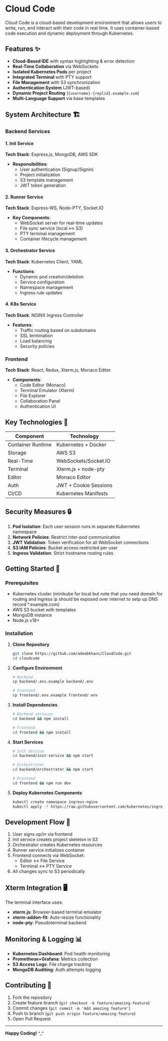 # Cloud Code

Cloud Code is a cloud-based development environment that allows users to write, run, and interact with their code in real time. 
It uses container-based code execution and dynamic deployment through Kubernetes.


## Features ✨

- **Cloud-Based IDE** with syntax highlighting & error detection
- **Real-Time Collaboration** via WebSockets
- **Isolated Kubernetes Pods** per project
- **Integrated Terminal** with PTY support
- **File Management** with S3 synchronization
- **Authentication System** (JWT-based)
- **Dynamic Project Routing** (`{username}-{replid}.example.com`)
- **Multi-Language Support** via base templates

## System Architecture 🏗️

### Backend Services

#### 1. Init Service
**Tech Stack**: Express.js, MongoDB, AWS SDK
- **Responsibilities**:
  - User authentication (Signup/Signin)
  - Project initialization
  - S3 template management
  - JWT token generation

#### 2. Runner Service
**Tech Stack**: Express-WS, Node-PTY, Socket.IO
- **Key Components**:
  - WebSocket server for real-time updates
  - File sync service (local ↔ S3)
  - PTY terminal management
  - Container lifecycle management

#### 3. Orchestrator Service
**Tech Stack**: Kubernetes Client, YAML
- **Functions**:
  - Dynamic pod creation/deletion
  - Service configuration
  - Namespace management
  - Ingress rule updates

#### 4. K8s Service
**Tech Stack**: NGINX Ingress Controller
- **Features**:
  - Traffic routing based on subdomains
  - SSL termination
  - Load balancing
  - Security policies

### Frontend
**Tech Stack**: React, Redux, Xterm.js, Monaco Editor
- **Components**:
  - Code Editor (Monaco)
  - Terminal Emulator (Xterm)
  - File Explorer
  - Collaboration Panel
  - Authentication UI


## Key Technologies 🔑

| Component          | Technology                          |
|--------------------|-------------------------------------|
| Container Runtime  | Kubernetes + Docker                 |
| Storage            | AWS S3                              |
| Real-Time          | WebSockets/Socket.IO                |
| Terminal           | Xterm.js + node-pty                 |
| Editor             | Monaco Editor                       |
| Auth               | JWT + Cookie Sessions               |
| CI/CD              | Kubernetes Manifests                |

## Security Measures 🔒

1. **Pod Isolation**: Each user session runs in separate Kubernetes namespace
2. **Network Policies**: Restrict inter-pod communication
3. **JWT Validation**: Token verification for all WebSocket connections
4. **S3 IAM Policies**: Bucket access restricted per user
5. **Ingress Validation**: Strict hostname routing rules

## Getting Started 🚀

### Prerequisites

- Kubernetes cluster
  (minikube for local but note that you need domain for routing and ingress ip should be exposed over internet to setp up DNS record *.example.com)
- AWS S3 bucket with templates
- MongoDB instance
- Node.js v18+

### Installation

1. **Clone Repository**
   ```bash
   git clone https://github.com/adeebkhans/CloudCode.git
   cd cloudcode
   ```

2. **Configure Environment**
   ```bash
   # Backend
   cp backend/.env.example backend/.env
   
   # Frontend
   cp frontend/.env.example frontend/.env
   ```

3. **Install Dependencies**
   ```bash
   # Backend services
   cd backend && npm install
   
   # Frontend
   cd frontend && npm install
   ```

4. **Start Services**
   ```bash
   # Init Service
   cd backend/init-service && npm start

   # Orchestrator
   cd backend/orchestrator && npm start

   # Frontend
   cd frontend && npm run dev
   ```

5. **Deploy Kubernetes Components**
   ```bash
   kubectl create namespace ingress-nginx
   kubectl apply -f https://raw.githubusercontent.com/kubernetes/ingress-nginx/main/deploy/static/provider/cloud/deploy.yaml
   ```

## Development Flow 🔄

1. User signs up/in via frontend
2. Init service creates project skeleton in S3
3. Orchestrator creates Kubernetes resources
4. Runner service initializes container
5. Frontend connects via WebSocket:
   - Editor ↔ File Service
   - Terminal ↔ PTY Service
6. All changes sync to S3 periodically

## Xterm Integration 🖥️

The terminal interface uses:
- **xterm.js**: Browser-based terminal emulator
- **xterm-addon-fit**: Auto-resize functionality
- **node-pty**: Pseudoterminal backend


## Monitoring & Logging 📊

- **Kubernetes Dashboard**: Pod health monitoring
- **Prometheus+Grafana**: Metrics collection
- **S3 Access Logs**: File change tracking
- **MongoDB Auditing**: Auth attempts logging

## Contributing 🤝

1. Fork the repository
2. Create feature branch (`git checkout -b feature/amazing-feature`)
3. Commit changes (`git commit -m 'Add amazing feature'`)
4. Push to branch (`git push origin feature/amazing-feature`)
5. Open Pull Request


---

**Happy Coding!** ^_^ 
